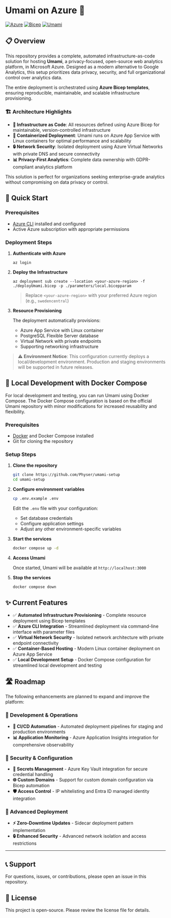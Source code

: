 # Umami on Azure 🚀

[![Azure](https://img.shields.io/badge/Azure-0078D4?style=flat&logo=microsoft-azure&logoColor=white)](https://azure.microsoft.com/)
[![Bicep](https://img.shields.io/badge/Bicep-0078D4?style=flat&logo=microsoft-azure&logoColor=white)](https://docs.microsoft.com/azure/azure-resource-manager/bicep/)
[![Umami](https://img.shields.io/badge/Umami-FF6B35?style=flat&logo=umami&logoColor=white)](https://umami.is/)

## 📋 Overview

This repository provides a complete, automated infrastructure-as-code solution for hosting **Umami**, a privacy-focused, open-source web analytics platform, in Microsoft Azure.
Designed as a modern alternative to Google Analytics, this setup prioritizes data privacy, security, and full organizational control over analytics data.

The entire deployment is orchestrated using **Azure Bicep templates**, ensuring reproducible, maintainable, and scalable infrastructure provisioning.

### 🏗️ Architecture Highlights

- **🔧 Infrastructure as Code**: All resources defined using Azure Bicep for maintainable, version-controlled infrastructure
- **🐳 Containerized Deployment**: Umami runs on Azure App Service with Linux containers for optimal performance and scalability  
- **🔒 Network Security**: Isolated deployment using Azure Virtual Networks with private DNS and secure connectivity
- **📊 Privacy-First Analytics**: Complete data ownership with GDPR-compliant analytics platform

This solution is perfect for organizations seeking enterprise-grade analytics without compromising on data privacy or control.

## 🚀 Quick Start

### Prerequisites

- [Azure CLI](https://learn.microsoft.com/en-us/cli/azure/install-azure-cli) installed and configured
- Active Azure subscription with appropriate permissions

### Deployment Steps

1. **Authenticate with Azure**

   ```pwsh
   az login
   ```

2. **Deploy the Infrastructure**

   ```pwsh
   az deployment sub create --location <your-azure-region> -f ./deployUmami.bicep -p ./parameters/local.bicepparam
   ```

   > Replace `<your-azure-region>` with your preferred Azure region (e.g., `swedencentral`)

3. **Resource Provisioning**

   The deployment automatically provisions:
   - Azure App Service with Linux container
   - PostgreSQL Flexible Server database
   - Virtual Network with private endpoints
   - Supporting networking infrastructure

> ⚠️ **Environment Notice**: This configuration currently deploys a local/development environment. Production and staging environments will be supported in future releases.

## 🐳 Local Development with Docker Compose

For local development and testing, you can run Umami using Docker Compose. The Docker Compose configuration is based on the official Umami repository with minor modifications for increased reusability and flexibility.

### Prerequisites

- [Docker](https://www.docker.com/get-started) and Docker Compose installed
- Git for cloning the repository

### Setup Steps

1. **Clone the repository**

   ```bash
   git clone https://github.com/Physer/umami-setup
   cd umami-setup
   ```

2. **Configure environment variables**

   ```bash
   cp .env.example .env
   ```

   Edit the `.env` file with your configuration:
   - Set database credentials
   - Configure application settings
   - Adjust any other environment-specific variables

3. **Start the services**

   ```bash
   docker compose up -d
   ```

4. **Access Umami**

   Once started, Umami will be available at `http://localhost:3000`

5. **Stop the services**

   ```bash
   docker compose down
   ```

## ✨ Current Features

- ✅ **Automated Infrastructure Provisioning** - Complete resource deployment using Bicep templates
- ✅ **Azure CLI Integration** - Streamlined deployment via command-line interface with parameter files  
- ✅ **Virtual Network Security** - Isolated network architecture with private endpoint connectivity
- ✅ **Container-Based Hosting** - Modern Linux container deployment on Azure App Service
- ✅ **Local Development Setup** - Docker Compose configuration for streamlined local development and testing

## 🛣️ Roadmap

The following enhancements are planned to expand and improve the platform:

### 🔧 Development & Operations

- **🔄 CI/CD Automation** - Automated deployment pipelines for staging and production environments
- **📊 Application Monitoring** - Azure Application Insights integration for comprehensive observability

### 🔐 Security & Configuration  

- **🔑 Secrets Management** - Azure Key Vault integration for secure credential handling
- **🌐 Custom Domains** - Support for custom domain configuration via Bicep automation
- **🛡️ Access Control** - IP whitelisting and Entra ID managed identity integration

### 🚀 Advanced Deployment

- **⚡ Zero-Downtime Updates** - Sidecar deployment pattern implementation
- **🔒 Enhanced Security** - Advanced network isolation and access restrictions

---

## 📞 Support

For questions, issues, or contributions, please open an issue in this repository.

## 📄 License

This project is open-source. Please review the license file for details.
